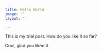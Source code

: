 ```yaml
---
title: Hello World
image: ''
layout: ''

---
```

This is my trial post. How do you like it so far?

Cool, glad you liked it.